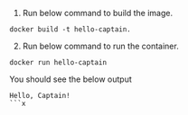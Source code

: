 1. Run below command to build the image.

```
docker build -t hello-captain.
```

2. Run below command to run the container.

```
docker run hello-captain
```

You should see the below output

```
Hello, Captain!
```x